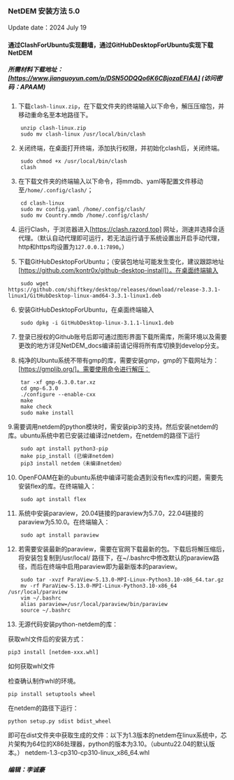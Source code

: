 ### NetDEM 安装方法 5.0 

Update date：2024 July 19

#### 通过ClashForUbuntu实现翻墙，通过GitHubDesktopForUbuntu实现下载NetDEM

##### 所需材料下载地址：[https://www.jianguoyun.com/p/DSN5ODQQo6K6CBjozaEFIAA] (访问密码：APAAM)

1. 下载`clash-linux.zip`，在下载文件夹的终端输入以下命令，解压压缩包，并移动重命名至本地路径下。

```
    unzip clash-linux.zip
    sudo mv clash-linux /usr/local/bin/clash
```

2. 关闭终端，在桌面打开终端，添加执行权限，并初始化clash后，关闭终端。
```
    sudo chmod +x /usr/local/bin/clash
    clash
```

3. 在下载文件夹的终端输入以下命令，将mmdb、yaml等配置文件移动至`/home/.config/clash/`；

```
    cd clash-linux
    sudo mv config.yaml /home/.config/clash/
    sudo mv Country.mmdb /home/.config/clash/
```

4. 运行Clash，于浏览器进入[https://clash.razord.top] 网址，测速并选择合适代理。（默认自动代理即可运行，若无法运行请于系统设置出开启手动代理，http和https均设置为```127.0.0.1:7890```。）

5. 下载GitHubDesktopForUbuntu；（安装包地址可能发生变化，建议跟踪地址[https://github.com/kontr0x/github-desktop-install]）。在桌面终端输入
```
    sudo wget https://github.com/shiftkey/desktop/releases/download/release-3.3.1-linux1/GitHubDesktop-linux-amd64-3.3.1-linux1.deb
```

6. 安装GitHubDesktopForUbuntu，在桌面终端输入
```
    sudo dpkg -i GitHubDesktop-linux-3.1.1-linux1.deb
```

7. 登录已授权的Github账号后即可通过图形界面下载所需库，所需环境以及需要更改的地方详见NetDEM_docs编译前请记得将所有库切换到develop分支。

8. 纯净的Ubuntu系统不带有gmp的库，需要安装gmp，gmp的下载网址为：[https://gmplib.org/]。需要使用命令进行解压：
```
    tar -xf gmp-6.3.0.tar.xz
    cd gmp-6.3.0
    ./configure --enable-cxx
    make
    make check
    sudo make install
```



9.需要调用netdem的python模块时，需安装pip3的支持。然后安装netdem的库。ubuntu系统中若已安装过编译过netdem，在netdem的路径下运行
```
    sudo apt install python3-pip
    make pip_install (已编译netdem)
    pip3 install netdem（未编译netdem）
```

10. OpenFOAM在新的ubuntu系统中编译可能会遇到没有flex库的问题，需要先安装flex的库。在终端输入：
```
    sudo apt install flex 
```

11. 系统中安装paraview，20.04链接的paraview为5.7.0，22.04链接的paraview为5.10.0。在终端输入：
```
    sudo apt install paraview
```
12. 若需要安装最新的paraview，需要在官网下载最新的包。下载后将解压缩后，将安装包复制到/usr/local/ 路径下，在~/.bashrc中修改默认的paraview路径，而后在终端中启用paraview即为最新版本的paraview。
```
    sudo tar -xvzf ParaView-5.13.0-MPI-Linux-Python3.10-x86_64.tar.gz 
    mv -rf ParaView-5.13.0-MPI-Linux-Python3.10-x86_64 /usr/local/paraview
    vim ~/.bashrc
    alias paraview=/usr/local/paraview/bin/paraview
    source ~/.bashrc
```

13. 无源代码安装python-netdem的库：

获取whl文件后的安装方式：
```
pip3 install [netdem-xxx.whl]
```

如何获取whl文件

检查确认制作whl的环境。
```
pip install setuptools wheel
```
在netdem的路径下运行：
```
python setup.py sdist bdist_wheel
```
即可在dist文件夹中获取生成的文件：以下为1.3版本的netdem在linux系统中，芯片架构为64位的X86处理器，python的版本为3.10。（ubuntu22.04的默认版本。）
netdem-1.3-cp310-cp310-linux_x86_64.whl

##### 编辑：李诚豪
